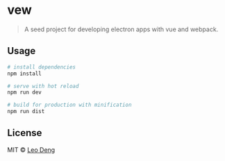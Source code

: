 # vew

> A seed project for developing electron apps with vue and webpack.


## Usage

```bash
# install dependencies
npm install

# serve with hot reload
npm run dev

# build for production with minification
npm run dist
```


## License

MIT © [Leo Deng](https://myst729.github.io/)
